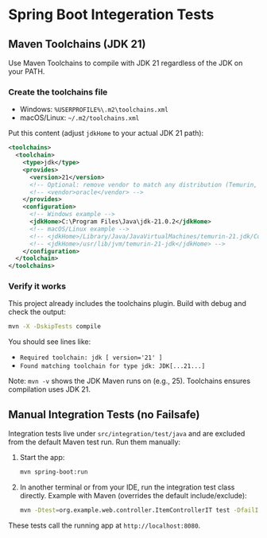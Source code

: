 # Spring Boot Integeration Tests

## Maven Toolchains (JDK 21)

Use Maven Toolchains to compile with JDK 21 regardless of the JDK on your PATH.

### Create the toolchains file

- Windows: `%USERPROFILE%\.m2\toolchains.xml`
- macOS/Linux: `~/.m2/toolchains.xml`

Put this content (adjust `jdkHome` to your actual JDK 21 path):

```xml
<toolchains>
  <toolchain>
    <type>jdk</type>
    <provides>
      <version>21</version>
      <!-- Optional: remove vendor to match any distribution (Temurin, Zulu, Oracle, etc.) -->
      <!-- <vendor>oracle</vendor> -->
    </provides>
    <configuration>
      <!-- Windows example -->
      <jdkHome>C:\Program Files\Java\jdk-21.0.2</jdkHome>
      <!-- macOS/Linux example -->
      <!-- <jdkHome>/Library/Java/JavaVirtualMachines/temurin-21.jdk/Contents/Home</jdkHome> -->
      <!-- <jdkHome>/usr/lib/jvm/temurin-21-jdk</jdkHome> -->
    </configuration>
  </toolchain>
</toolchains>
```

### Verify it works

This project already includes the toolchains plugin. Build with debug and check the output:

```bash
mvn -X -DskipTests compile
```

You should see lines like:

- `Required toolchain: jdk [ version='21' ]`
- `Found matching toolchain for type jdk: JDK[...21...]`

Note: `mvn -v` shows the JDK Maven runs on (e.g., 25). Toolchains ensures compilation uses JDK 21.

## Manual Integration Tests (no Failsafe)

Integration tests live under `src/integration/test/java` and are excluded from the default Maven test run. Run them manually:

1. Start the app:

   ```bash
   mvn spring-boot:run
   ```

2. In another terminal or from your IDE, run the integration test class directly. Example with Maven (overrides the default include/exclude):

   ```bash
   mvn -Dtest=org.example.web.controller.ItemControllerIT test -DfailIfNoTests=false
   ```

These tests call the running app at `http://localhost:8080`.
